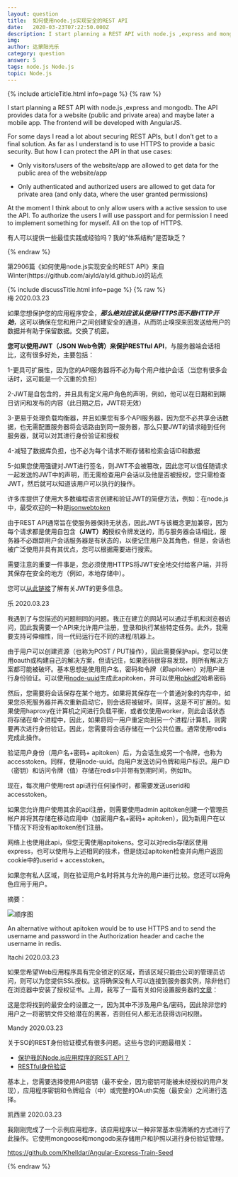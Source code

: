 ```yaml
---
layout: question
title:  如何使用node.js实现安全的REST API
date:   2020-03-23T07:22:50.000Z
description: I start planning a REST API with node.js ,express and mongodb. The API provid...
img: 
author: 达蒙阳光乐
category: question
answer: 5
tags: node.js Node.js
topic: Node.js
---
```

<div class="article-root">
  <div class="article">
    {% include articleTitle.html info=page %}
    {% raw %}
    <div class="article-content"><p>I start planning a REST API with node.js ,express and mongodb. The API provides data for a website (public and private area) and maybe later a mobile app. The frontend will be developed with AngularJS.</p>

<p>For some days I read a lot about securing REST APIs, but I don’t get to a final solution. As far as I understand is to use HTTPS to provide a basic security. But how I can protect the API in that use cases:</p>

<ul>
<li><p>Only visitors/users of  the website/app are allowed to get data for the public area of the website/app</p></li>
<li><p>Only authenticated and authorized users are allowed to get data for private area (and only data, where the user granted permissions)</p></li>
</ul>

<p>At the moment I think about to only allow users with a active session to use the API. To authorize the users I will use passport and for permission I need to implement something for myself. All on the top of HTTPS.</p>

<p><font style="vertical-align: inherit;"><font style="vertical-align: inherit;">有人可以提供一些最佳实践或经验吗？</font><font style="vertical-align: inherit;">我的“体系结构”是否缺乏？</font></font></p></div>
    {% endraw %}
  </div>
  <p class="winter_mark">第2906篇《如何使用node.js实现安全的REST API》来自Winter(https://github.com/aiyld/aiyld.github.io)的站点</p>
  <div class="discuss-wrapper">
    {% include discussTitle.html info=page %}
    {% raw %}
    <div class="discuss-item">
        <div class="discuss-parent">
          <div class="discuss-meta">
            <span class="discuss-user">梅</span>
            <span class="discuss-time">2020.03.23</span>
          </div>
          <div class="discuss-comment"><p><font style="vertical-align: inherit;"><font style="vertical-align: inherit;">如果您想保护您的应用程序安全，</font></font><strong><em><font style="vertical-align: inherit;"><font style="vertical-align: inherit;">那么绝对应该从使用HTTPS而不是HTTP开始</font></font></em></strong><font style="vertical-align: inherit;"><font style="vertical-align: inherit;">，这可以确保在您和用户之间创建安全的通道，从而防止嗅探来回发送给用户的数据并有助于保留数据。交换了机密。</font></font></p>

<p><strong><font style="vertical-align: inherit;"><font style="vertical-align: inherit;">您可以使用JWT（JSON Web令牌）来保护RESTful API</font></font></strong><font style="vertical-align: inherit;"><font style="vertical-align: inherit;">，与服务器端会话相比，这有很多好处，主要包括：</font></font></p>

<p><font style="vertical-align: inherit;"><font style="vertical-align: inherit;">1-更具可扩展性，因为您的API服务器将不必为每个用户维护会话（当您有很多会话时，这可能是一个沉重的负担）</font></font></p>

<p><font style="vertical-align: inherit;"><font style="vertical-align: inherit;">2-JWT是自包含的，并且具有定义用户角色的声明，例如，他可以在日期和到期日访问和发布的内容（此日期之后，JWT将无效）</font></font></p>

<p><font style="vertical-align: inherit;"><font style="vertical-align: inherit;">3-更易于处理负载均衡器，并且如果您有多个API服务器，因为您不必共享会话数据，也无需配置服务器将会话路由到同一服务器，那么只要JWT的请求碰到任何服务器，就可以对其进行身份验证和授权</font></font></p>

<p><font style="vertical-align: inherit;"><font style="vertical-align: inherit;">4-减轻了数据库负担，也不必为每个请求不断存储和检索会话ID和数据</font></font></p>

<p><font style="vertical-align: inherit;"><font style="vertical-align: inherit;">5-如果您使用强键对JWT进行签名，则JWT不会被篡改，因此您可以信任随请求一起发送的JWT中的声明，而无需检查用户会话以及他是否被授权，您只需检查JWT，然后就可以知道该用户可以执行的操作。</font></font></p>

<p><font style="vertical-align: inherit;"><font style="vertical-align: inherit;">许多库提供了使用大多数编程语言创建和验证JWT的简便方法，例如：在node.js中，最受欢迎的一种是</font></font><a href="https://www.npmjs.com/package/jsonwebtoken" rel="nofollow noreferrer"><font style="vertical-align: inherit;"><font style="vertical-align: inherit;">jsonwebtoken</font></font></a></p>

<p><font style="vertical-align: inherit;"><font style="vertical-align: inherit;">由于REST API通常旨在使服务器保持无状态，因此JWT与该概念更加兼容，因为每个请求都是使用自包含</font></font><strong><font style="vertical-align: inherit;"><font style="vertical-align: inherit;">（JWT）的</font></font></strong><font style="vertical-align: inherit;"><font style="vertical-align: inherit;">授权令牌发送的，</font><font style="vertical-align: inherit;">而与服务器会话相比，服务器不必跟踪用户会话服务器是有状态的，以便记住用户及其角色，但是，会话也被广泛使用并具有其优点，您可以根据需要进行搜索。</font></font></p>

<p><font style="vertical-align: inherit;"><font style="vertical-align: inherit;">需要注意的重要一件事是，您必须使用HTTPS将JWT安全地交付给客户端，并将其保存在安全的地方（例如，本地存储中）。</font></font></p>

<p><font style="vertical-align: inherit;"><font style="vertical-align: inherit;">您可以</font><a href="https://jwt.io/" rel="nofollow noreferrer"><font style="vertical-align: inherit;">从此链接</font></a><font style="vertical-align: inherit;">了解有关JWT的更多信息。</font></font><a href="https://jwt.io/" rel="nofollow noreferrer"><font style="vertical-align: inherit;"></font></a></p></div>
        </div></div><div class="discuss-item">
        <div class="discuss-parent">
          <div class="discuss-meta">
            <span class="discuss-user">乐</span>
            <span class="discuss-time">2020.03.23</span>
          </div>
          <div class="discuss-comment"><p><font style="vertical-align: inherit;"><font style="vertical-align: inherit;">我遇到了与您描述的问题相同的问题。</font><font style="vertical-align: inherit;">我正在建立的网站可以通过手机和浏览器访问，因此我需要一个API来允许用户注册，登录和执行某些特定任务。</font><font style="vertical-align: inherit;">此外，我需要支持可伸缩性，同一代码运行在不同的进程/机器上。</font></font></p>

<p><font style="vertical-align: inherit;"><font style="vertical-align: inherit;">由于用户可以创建资源（也称为POST / PUT操作），因此需要保护api。</font><font style="vertical-align: inherit;">您可以使用oauth或构建自己的解决方案，但请记住，如果密码很容易发现，则所有解决方案都可能被破坏。</font><font style="vertical-align: inherit;">基本思想是使用用户名，密码和令牌（即apitoken）对用户进行身份验证。</font><font style="vertical-align: inherit;">可以使用</font></font><a href="https://github.com/broofa/node-uuid" rel="noreferrer"><font style="vertical-align: inherit;"><font style="vertical-align: inherit;">node-uuid</font></font></a><font style="vertical-align: inherit;"><font style="vertical-align: inherit;">生成此apitoken，</font><font style="vertical-align: inherit;">并可以使用</font><a href="http://nodejs.org/api/crypto.html#crypto_crypto_pbkdf2_password_salt_iterations_keylen_callback" rel="noreferrer"><font style="vertical-align: inherit;">pbkdf2</font></a><font style="vertical-align: inherit;">哈希密码</font></font><a href="http://nodejs.org/api/crypto.html#crypto_crypto_pbkdf2_password_salt_iterations_keylen_callback" rel="noreferrer"><font style="vertical-align: inherit;"></font></a></p>

<p><font style="vertical-align: inherit;"><font style="vertical-align: inherit;">然后，您需要将会话保存在某个地方。</font><font style="vertical-align: inherit;">如果将其保存在一个普通对象的内存中，如果您杀死服务器并再次重新启动它，则会话将被破坏。</font><font style="vertical-align: inherit;">同样，这是不可扩展的。</font><font style="vertical-align: inherit;">如果使用haproxy在计算机之间进行负载平衡，或者仅使用worker，则此会话状态将存储在单个进程中，因此，如果将同一用户重定向到另一个进程/计算机，则需要再次进行身份验证。</font><font style="vertical-align: inherit;">因此，您需要将会话存储在一个公共位置。</font><font style="vertical-align: inherit;">通常使用redis完成此操作。</font></font></p>

<p><font style="vertical-align: inherit;"><font style="vertical-align: inherit;">验证用户身份（用户名+密码+ apitoken）后，为会话生成另一个令牌，也称为accesstoken。</font><font style="vertical-align: inherit;">同样，使用node-uuid。</font><font style="vertical-align: inherit;">向用户发送访问令牌和用户标识。</font><font style="vertical-align: inherit;">用户ID（密钥）和访问令牌（值）存储在redis中并带有到期时间，例如1h。</font></font></p>

<p><font style="vertical-align: inherit;"><font style="vertical-align: inherit;">现在，每次用户使用rest api进行任何操作时，都需要发送userid和accesstoken。</font></font></p>

<p><font style="vertical-align: inherit;"><font style="vertical-align: inherit;">如果您允许用户使用其余的api注册，则需要使用admin apitoken创建一个管理员帐户并将其存储在移动应用中（加密用户名+密码+ apitoken），因为新用户在以下情况下将没有apitoken他们注册。</font></font></p>

<p><font style="vertical-align: inherit;"><font style="vertical-align: inherit;">网络上也使用此api，但您无需使用apitokens。</font><font style="vertical-align: inherit;">您可以对redis存储区使用express，也可以使用与上述相同的技术，但是绕过apitoken检查并向用户返回cookie中的userid + accesstoken。</font></font></p>

<p><font style="vertical-align: inherit;"><font style="vertical-align: inherit;">如果您有私人区域，则在验证用户名时将其与允许的用户进行比较。</font><font style="vertical-align: inherit;">您还可以将角色应用于用户。</font></font></p>

<p><font style="vertical-align: inherit;"><font style="vertical-align: inherit;">摘要：</font></font></p>

<p><img src="https://i.stack.imgur.com/Kbttf.png" alt="顺序图"></p>

<p>An alternative without apitoken would be to use HTTPS and to send the username and password in the Authorization header and cache the username in redis.</p></div>
        </div></div><div class="discuss-item">
        <div class="discuss-parent">
          <div class="discuss-meta">
            <span class="discuss-user">Itachi</span>
            <span class="discuss-time">2020.03.23</span>
          </div>
          <div class="discuss-comment"><p><font style="vertical-align: inherit;"><font style="vertical-align: inherit;">如果您希望Web应用程序具有完全锁定的区域，而该区域只能由公司的管理员访问，则可以为您提供SSL授权。</font><font style="vertical-align: inherit;">这将确保没有人可以连接到服务器实例，除非他们在浏览器中安装了授权证书。</font><font style="vertical-align: inherit;">上周，我写了一篇有关如何设置服务器的</font><a href="https://gist.github.com/ExxKA/5169211" rel="nofollow"><font style="vertical-align: inherit;">文章</font></a><font style="vertical-align: inherit;">：</font></font><a href="https://gist.github.com/ExxKA/5169211" rel="nofollow"><font style="vertical-align: inherit;"></font></a></p>

<p><font style="vertical-align: inherit;"><font style="vertical-align: inherit;">这是您将找到的最安全的设置之一，因为其中不涉及用户名/密码，因此除非您的用户之一将密钥文件交给潜在的黑客，否则任何人都无法获得访问权限。</font></font></p></div>
        </div></div><div class="discuss-item">
        <div class="discuss-parent">
          <div class="discuss-meta">
            <span class="discuss-user">Mandy</span>
            <span class="discuss-time">2020.03.23</span>
          </div>
          <div class="discuss-comment"><p><font style="vertical-align: inherit;"><font style="vertical-align: inherit;">关于SO的REST身份验证模式有很多问题。</font><font style="vertical-align: inherit;">这些与您的问题最相关：</font></font></p>

<ul>
<li><a href="https://stackoverflow.com/questions/9119648/securing-my-node-js-apps-rest-api"><font style="vertical-align: inherit;"><font style="vertical-align: inherit;">保护我的Node.js应用程序的REST API？</font></font></a></li>
<li><a href="https://stackoverflow.com/questions/319530/restful-authentication"><font style="vertical-align: inherit;"><font style="vertical-align: inherit;">RESTful身份验证</font></font></a></li>
</ul>

<p><font style="vertical-align: inherit;"><font style="vertical-align: inherit;">基本上，您需要选择使用API​​密钥（最不安全，因为密钥可能被未经授权的用户发现），应用程序密钥和令牌组合（中）或完整的OAuth实施（最安全）之间进行选择。</font></font></p></div>
        </div></div><div class="discuss-item">
        <div class="discuss-parent">
          <div class="discuss-meta">
            <span class="discuss-user">凯西里</span>
            <span class="discuss-time">2020.03.23</span>
          </div>
          <div class="discuss-comment"><p><font style="vertical-align: inherit;"><font style="vertical-align: inherit;">我刚刚完成了一个示例应用程序，该应用程序以一种非常基本但清晰的方式进行了此操作。</font><font style="vertical-align: inherit;">它使用mongoose和mongodb来存储用户和护照以进行身份​​验证管理。  </font></font></p>

<p><a href="https://github.com/Khelldar/Angular-Express-Train-Seed"><font style="vertical-align: inherit;"><font style="vertical-align: inherit;">https://github.com/Khelldar/Angular-Express-Train-Seed</font></font></a></p></div>
        </div></div>
    {% endraw %}
  </div>
<div>
